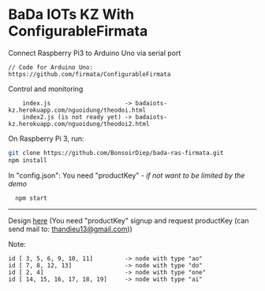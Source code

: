 # BaDa IOTs KZ With ConfigurableFirmata

Connect Raspberry Pi3 to Arduino Uno via serial port

	// Code for Arduino Uno: https://github.com/firmata/ConfigurableFirmata
	
Control and monitoring
```text
	index.js                     -> badaiots-kz.herokuapp.com/nguoidung/theodoi.html
	index2.js (is not ready yet) -> badaiots-kz.herokuapp.com/nguoidung/theodoi2.html
```

On Raspberry Pi 3, run:

  ```bash
  git clone https://github.com/BonsoirDiep/bada-ras-firmata.git
  npm install
  ```

In "config.json": You need "productKey" - *if not want to be limited by the demo*
```bash
  npm start
```
***
Design [here](https://badaiots-kz.herokuapp.com/nguoidung/thietke.html) (You need "productKey" signup and request productKey (can send mail to: thandieu13@gmail.com))

Note:
```text
id [ 3, 5, 6, 9, 10, 11]         -> node with type "ao"
id [ 7, 8, 12, 13]               -> node with type "do"
id [ 2, 4]                       -> node with type "one"
id [ 14, 15, 16, 17, 18, 19]     -> node with type "ai"
```